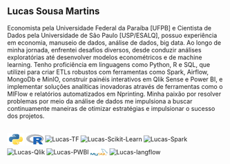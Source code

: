 ## Lucas Sousa Martins
Economista pela Universidade Federal da Paraíba [UFPB] e Cientista de Dados pela Universidade de São Paulo [USP/ESALQ], possuo experiência em economia, manuseio de dados, análise de dados, big data. 
Ao longo de minha jornada, enfrentei desafios diversos, desde conduzir análises exploratórias até desenvolver modelos econométricos e de machine learning. Tenho proficiência em linguagens como Python, R e SQL, que utilizei para criar ETLs robustos com ferramentas como Spark, Airflow, MongoDb e MinIO, construir painéis interativos em Qlik Sense e Power BI, e implementar soluções analíticas inovadoras através de ferramentas como o MlFlow e relatórios automatizados em Nprinting. 
Minha paixão por resolver problemas por meio da análise de dados me impulsiona a buscar continuamente maneiras de otimizar estratégias e impulsionar o sucesso dos projetos.


<div style="display: inline_block"><br>
  <img align="center" alt="Lucas-Python" height="30" width="40" src="https://github.com/devicons/devicon/blob/master/icons/python/python-original.svg">
  <img align="center" alt="Lucas-R" height="30" width="40" src="https://github.com/devicons/devicon/blob/master/icons/r/r-original.svg">
  <img align="center" alt="Lucas-TF" height="30" width="40" src="https://img.icons8.com/color/480/tensorflow.png">
  <img align="center" alt="Lucas-Scikit-Learn" height="30" width="40" src="https://upload.wikimedia.org/wikipedia/commons/thumb/0/05/Scikit_learn_logo_small.svg/1200px-Scikit_learn_logo_small.svg.png">
  <img align="center" alt="Lucas-Spark" height="30" width="40" src="https://user-images.githubusercontent.com/88405116/179554839-907799db-bc29-4983-b2c8-f0efb49e4049.png">
  <img align="center" alt="Lucas-Qlik" height="30" width="40" src="https://cdn.worldvectorlogo.com/logos/qlik-1.svg">
    <img align="center" alt="Lucas-PWBI" height="30" width="40" src="https://upload.wikimedia.org/wikipedia/commons/thumb/c/cf/New_Power_BI_Logo.svg/2048px-New_Power_BI_Logo.svg.png">
    <img align="center" alt="Lucas-MySQL" height="30" width="40" src="https://github.com/devicons/devicon/blob/master/icons/mysql/mysql-original-wordmark.svg">
    <img align="center" alt="Lucas-langflow" height="30" width="40" src="https://docs.langflow.org/img/langflow-icon-black-transparent.svg">
</div>


